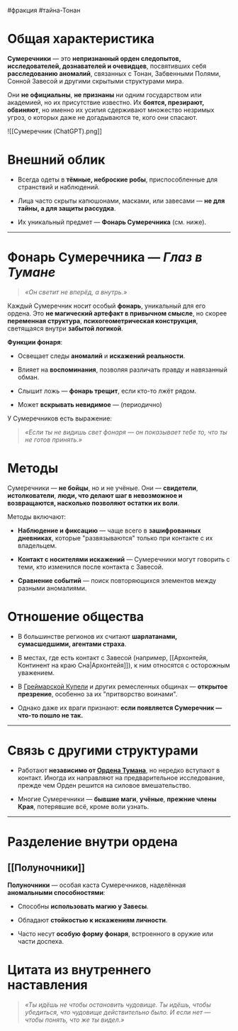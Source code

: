 #фракция #тайна-Тонан 
# Общая характеристика

**Сумеречники** — это **непризнанный орден следопытов, исследователей, дознавателей и очевидцев**, посвятивших себя **расследованию аномалий**, связанных с Тонан, Забвенными Полями, Сонной Завесой и другими скрытыми структурами мира.

Они **не официальны**, **не признаны** ни одним государством или академией, но их присутствие известно. Их **боятся, презирают, обвиняют**, но именно их усилия сдерживают множество незримых угроз, о которых даже не догадываются те, кого они спасают.

![[Сумеречник (ChatGPT).png]]

# Внешний облик

- Всегда одеты в **тёмные, неброские робы**, приспособленные для странствий и наблюдений.
    
- Лица часто скрыты капюшонами, масками, или завесами — **не для тайны, а для защиты рассудка**.
    
- Их уникальный предмет — **Фонарь Сумеречника** (см. ниже).
    

---

# Фонарь Сумеречника — _Глаз в Тумане_

> _«Он светит не вперёд, а внутрь.»_

Каждый Сумеречник носит особый **фонарь**, уникальный для его ордена. Это **не магический артефакт в привычном смысле**, но скорее **переменная структура**, **психогеометрическая конструкция**, светящаяся внутри **забытой логикой**.

**Функции фонаря**:

- Освещает следы **аномалий** и **искажений реальности**.
    
- Влияет на **воспоминания**, позволяя различать правду и навязанный обман.
    
- Слышит ложь — **фонарь трещит**, если кто-то лжёт рядом.
    
- Может **вскрывать невидимое** — (периодично)
    

У Сумеречников есть выражение:

> _«Если ты не видишь свет фонаря — он показывает тебе то, что ты не готов принять.»_

# Методы

Сумеречники — **не бойцы**, но и не учёные. Они — **свидетели**, **истолкователи**, **люди, что делают шаг в невозможное и возвращаются, насколько позволяют остатки их воли**.

Методы включают:

- **Наблюдение и фиксацию** — чаще всего в **зашифрованных дневниках**, которые "развязываются" только при контакте с их владельцем.
    
- **Контакт с носителями искажений** — Сумеречники могут говорить с теми, кто изменился после контакта с Завесой.
    
- **Сравнение событий** — поиск повторяющихся элементов между разными аномалиями.
    

# Отношение общества

- В большинстве регионов их считают **шарлатанами, сумасшедшими, агентами страха**.
    
- В местах, где есть контакт с Завесой (например, [[Архонтейя, Континент на краю Сна|Архонтейя]]), к ним относятся с осторожным уважением.
    
- В [Греймарской Купели][1] и других ремесленных общинах — **открытое презрение**, особенно за их "притворство воинами".
    
- Однако даже их враги признают: **если появляется Сумеречник — что-то пошло не так.**
    

---

# Связь с другими структурами

- Работают **независимо от [Ордена Тумана][2]**, но нередко вступают в контакт. Иногда их направляют на предварительное исследование, прежде чем Орден решится на силовое вмешательство.
    
- Многие Сумеречники — **бывшие маги**, **учёные**, **прежние члены Края**, потерявшие всё, кроме воли узнать.
    

---

# Разделение внутри ордена

## [[Полуночники]]

**Полуночники** — особая каста Сумеречников, наделённая **аномальными способностями**:

- Способны **использовать магию у Завесы**.
    
- Обладают **стойкостью к искажениям личности**.
    
- Часто несут **особую форму фонаря**, встроенного в оружие или части доспеха.
    

# Цитата из внутреннего наставления

> _«Ты идёшь не чтобы остановить чудовище. Ты идёшь, чтобы убедиться, что чудовище действительно было. И если нет — чтобы понять, что же ты видел.»_


[1]: obsidian://open?vault=fantasy-world&file=%D0%90%D1%80%D1%85%D0%BE%D0%BD%D1%82%D0%B5%D0%B9%D1%8F%2C%20%D0%9A%D0%BE%D0%BD%D1%82%D0%B8%D0%BD%D0%B5%D0%BD%D1%82%20%D0%BD%D0%B0%20%D0%BA%D1%80%D0%B0%D1%8E%20%D0%A1%D0%BD%D0%B0%2F%D0%93%D1%80%D0%B5%D0%B9%D0%BC%D0%B0%D1%80%D1%81%D0%BA%D0%B0%D1%8F%20%D0%9A%D1%83%D0%BF%D0%B5%D0%BB%D1%8C%2F%D0%93%D1%80%D0%B5%D0%B9%D0%BC%D0%B0%D1%80%D1%81%D0%BA%D0%B0%D1%8F%20%D0%9A%D1%83%D0%BF%D0%B5%D0%BB%D1%8C
[2]: obsidian://open?vault=fantasy-world&file=%D0%90%D1%80%D1%85%D0%BE%D0%BD%D1%82%D0%B5%D0%B9%D1%8F%2C%20%D0%9A%D0%BE%D0%BD%D1%82%D0%B8%D0%BD%D0%B5%D0%BD%D1%82%20%D0%BD%D0%B0%20%D0%BA%D1%80%D0%B0%D1%8E%20%D0%A1%D0%BD%D0%B0%2F%D0%9E%D1%80%D0%B4%D0%B5%D0%BD%20%D0%A2%D1%83%D0%BC%D0%B0%D0%BD%D0%B0